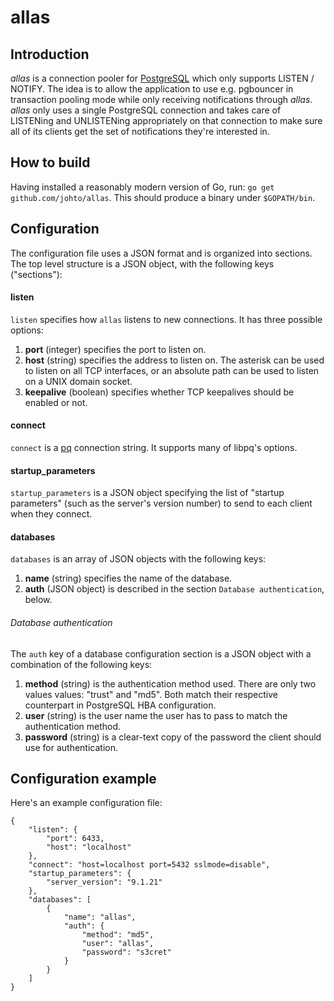 allas
=====

Introduction
------------

_allas_ is a connection pooler for [PostgreSQL](http://www.postgresql.org)
which only supports LISTEN / NOTIFY.  The idea is to allow the application to
use e.g. pgbouncer in transaction pooling mode while only receiving
notifications through _allas_.  _allas_ only uses a single PostgreSQL
connection and takes care of LISTENing and UNLISTENing appropriately on that
connection to make sure all of its clients get the set of notifications they're
interested in.

How to build
------------

Having installed a reasonably modern version of Go, run: `go get
github.com/johto/allas`.  This should produce a binary under `$GOPATH/bin`.

Configuration
-------------

The configuration file uses a JSON format and is organized into sections.  The
top level structure is a JSON object, with the following keys ("sections"):

#### listen

`listen` specifies how `allas` listens to new connections.  It has three possible options:

  1. **port** (integer) specifies the port to listen on.
  2. **host** (string) specifies the address to listen on.  The asterisk can be used to
  listen on all TCP interfaces, or an absolute path can be used to listen on a
  UNIX domain socket.
  3. **keepalive** (boolean) specifies whether TCP keepalives should be enabled or not.

#### connect

`connect` is a [pq](http://godoc.org/github.com/lib/pq) connection string.  It
supports many of libpq's options.

#### startup\_parameters

`startup_parameters` is a JSON object specifying the list of "startup
parameters" (such as the server's version number) to send to each client when
they connect.

#### databases

`databases` is an array of JSON objects with the following keys:

  1. **name** (string) specifies the name of the database.
  2. **auth** (JSON object) is described in the section `Database
  authentication`, below.

###### Database authentication

The `auth` key of a database configuration section is a JSON object with a
combination of the following keys:

  1. **method** (string) is the authentication method used.  There are only two
  values values: "trust" and "md5".  Both match their respective counterpart in
  PostgreSQL HBA configuration.
  2. **user** (string) is the user name the user has to pass to match the
  authentication method.
  3. **password** (string) is a clear-text copy of the password the client
  should use for authentication.

Configuration example
---------------------

Here's an example configuration file:

```
{
    "listen": {
        "port": 6433,
        "host": "localhost"
    },
    "connect": "host=localhost port=5432 sslmode=disable",
    "startup_parameters": {
        "server_version": "9.1.21"
    },
    "databases": [
        {
            "name": "allas",
            "auth": {
                "method": "md5",
				"user": "allas",
				"password": "s3cret"
            }
        }
    ]
}
```

